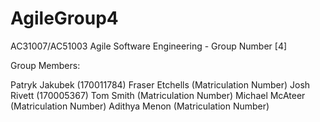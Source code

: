 # AgileGroup4

AC31007/AC51003 Agile Software Engineering - Group Number [4]

Group Members:

Patryk Jakubek (170011784)
Fraser Etchells (Matriculation Number)
Josh Rivett (170005367)
Tom Smith (Matriculation Number)
Michael McAteer (Matriculation Number)
Adithya Menon (Matriculation Number)
